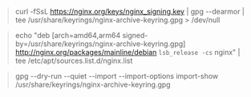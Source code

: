 > curl -fSsL https://nginx.org/keys/nginx_signing.key | gpg --dearmor | tee /usr/share/keyrings/nginx-archive-keyring.gpg > /dev/null

> echo "deb [arch=amd64,arm64 signed-by=/usr/share/keyrings/nginx-archive-keyring.gpg] http://nginx.org/packages/mainline/debian `lsb_release -cs` nginx" | tee /etc/apt/sources.list.d/nginx.list

> gpg --dry-run --quiet --import --import-options import-show /usr/share/keyrings/nginx-archive-keyring.gpg
